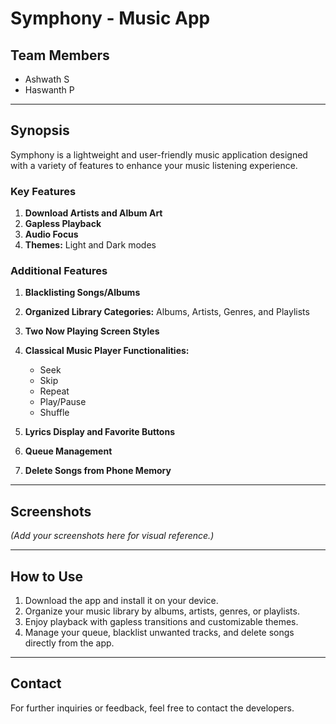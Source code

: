 # Symphony - Music App

## Team Members
- Ashwath S
- Haswanth P

---

## Synopsis
Symphony is a lightweight and user-friendly music application designed with a variety of features to enhance your music listening experience. 

### Key Features
1. **Download Artists and Album Art**  
2. **Gapless Playback**  
3. **Audio Focus**  
4. **Themes:** Light and Dark modes  

### Additional Features
1. **Blacklisting Songs/Albums**  
2. **Organized Library Categories:** Albums, Artists, Genres, and Playlists  
3. **Two Now Playing Screen Styles**  
4. **Classical Music Player Functionalities:**
   - Seek
   - Skip
   - Repeat
   - Play/Pause
   - Shuffle  

5. **Lyrics Display and Favorite Buttons**  
6. **Queue Management**  
7. **Delete Songs from Phone Memory**

---

## Screenshots
*(Add your screenshots here for visual reference.)*

---

## How to Use
1. Download the app and install it on your device.
2. Organize your music library by albums, artists, genres, or playlists.
3. Enjoy playback with gapless transitions and customizable themes.
4. Manage your queue, blacklist unwanted tracks, and delete songs directly from the app.

---

## Contact
For further inquiries or feedback, feel free to contact the developers.  
